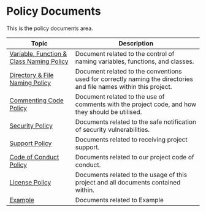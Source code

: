 # Policy Documents

This is the policy documents area.

| Topic                                                 | Description                                                  |
| ----------------------------------------------------- | ------------------------------------------------------------ |
| [Variable, Function & Class Naming Policy](pcn_variables_functions_classes.md) | Document related to the control of naming variables, functions, and classes. |
| [Directory & File Naming Policy](pcn_directory_and_file_names.md) | Document related to the conventions used for correctly naming the directories and file names within this project. |
| [Commenting Code Policy](#) | Document related to the use of comments with the project code, and how they should be utilised. |
| [Security Policy](../../SECURITY.md) | Documents related to the safe notification of security vulnerabilities. |
| [Support Policy](../../SUPPORT.md) | Documents related to receiving project support. |
| [Code of Conduct Policy](../../code_of_conduct.md) | Documents related to our project code of conduct. |
| [License Policy](../../LICENSE) | Documents related to the usage of this project and all documents contained within. |
| [Example](#) | Documents related to Example |